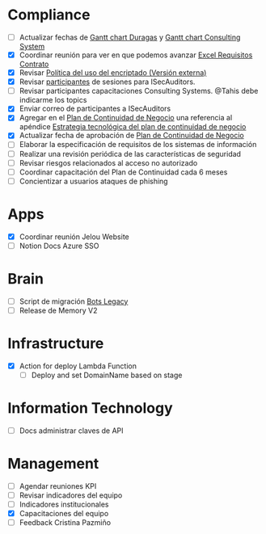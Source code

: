 # Compliance

- [ ] Actualizar fechas de [Gantt chart Duragas](https://docs.google.com/spreadsheets/d/1rIuKiZk6hqff2G7IrJ3J6MQ2pUWCR68LiJUiTxN79YA/edit) y [Gantt chart Consulting System](https://docs.google.com/spreadsheets/d/1vubJ8QpLfNiXsSibrtFJoypHTa5Zr2VDnwbH0RR3bG8/edit)
- [x] Coordinar reunión para ver en que podemos avanzar [Excel Requisitos Contrato](https://docs.google.com/spreadsheets/d/1R7gFxDOLAk_z11wR5Kz5MYvwtq1ELf0ubU2USXZOPJk/edit?gid=612751547#gid=612751547) 
- [x] Revisar [Política del uso del encriptado \(Versión externa\)](https://docs.google.com/document/d/1kMRnFa9AATkWnHYCzRvZ6EkjulRlDoZz/edit)
- [x] Revisar [participantes](https://docs.google.com/spreadsheets/d/13aAGJndBDUJX7LcjN__XiU2SMmuu-0nKNRaF1RzefhQ/edit) de sesiones para ISecAuditors. 
- [ ] Revisar participantes capacitaciones Consulting Systems. @Tahis debe indicarme los topics
- [x] Enviar correo de participantes a ISecAuditors
- [x] Agregar en el [Plan de Continuidad de Negocio](https://docs.google.com/document/d/1fkkRosHHNR5O1hquzT3iDao2X6kY9Eof/edit) una referencia al apéndice [Estrategia tecnológica del plan de continuidad de negocio](https://docs.google.com/document/d/1XO84PRc-yXgxo4uMNswBLiEULiIcjl23jPdpOT5J9UA/edit)
- [x] Actualizar fecha de aprobación de [Plan de Continuidad de Negocio](https://docs.google.com/document/d/1fkkRosHHNR5O1hquzT3iDao2X6kY9Eof/edit)
- [ ] Elaborar la especificación de requisitos de los sistemas de información
- [ ] Realizar una revisión periódica de las características de seguridad
- [ ] Revisar riesgos relacionados al acceso no autorizado
- [ ] Coordinar capacitación del Plan de Continuidad cada 6 meses
- [ ] Concientizar a usuarios ataques de phishing

# Apps

- [x] Coordinar reunión Jelou Website
- [ ] Notion Docs Azure SSO

# Brain

- [ ] Script de migración [Bots Legacy](https://www.notion.so/jelou/Procedimiento-general-9915fa39caa1447c94e758b108f27d4f)
- [ ] Release de Memory V2
# Infrastructure

- [x] Action for deploy Lambda Function
	- [ ] Deploy and set DomainName based on stage

# Information Technology
- [ ] Docs administrar claves de API

# Management
- [ ] Agendar reuniones KPI
- [ ] Revisar indicadores del equipo
- [ ] Indicadores institucionales
- [x] Capacitaciones del equipo
- [ ] Feedback Cristina Pazmiño